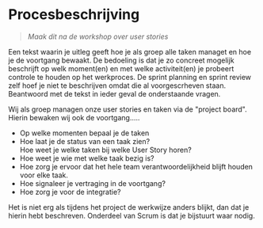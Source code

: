 # Procesbeschrijving

> _Maak dit na de workshop over user stories_

Een tekst waarin je uitleg geeft hoe je als groep alle taken managet en hoe je de voortgang bewaakt. De bedoeling is dat je zo concreet mogelijk beschrijft op welk moment(en) en met welke activiteit(en) je probeert controle te houden op het werkproces. De sprint planning en sprint review zelf hoef je niet te beschrijven omdat die al voorgescrheven staan. Beantwoord met de tekst in ieder geval de onderstaande vragen.

Wij als groep managen onze user stories en taken via de "project board". Hierin bewaken wij ook de voortgang.....

<ul>
  <li>Op welke momenten bepaal je de taken</li>
  <li>Hoe laat je de status van een taak zien?</li>
  <il>Hoe weet je welke taken bij welke User Story horen?</li>
  <li>Hoe weet je wie met welke taak bezig is?</li>
  <li>Hoe zorg je ervoor dat het hele team verantwoordelijkheid blijft houden voor elke taak.</li>
  <li>Hoe signaleer je vertraging in de voortgang?</li>
  <li>Hoe zorg je voor de integratie?</li>
</ul>

Het is niet erg als tijdens het project de werkwijze anders blijkt, dan dat je hierin hebt beschreven. Onderdeel van Scrum is dat je bijstuurt waar nodig.
